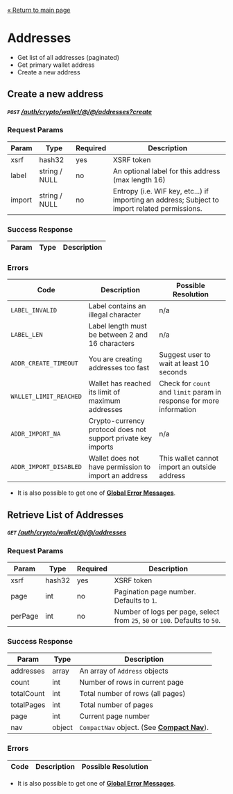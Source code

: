 [&laquo; Return to main page](../../../../README.md)

# Addresses

* Get list of all addresses (paginated)
* Get primary wallet address
* Create a new address

## Create a new address
##### `POST`  [/auth/crypto/wallet/@/@/addresses?create]()

### Request Params

Param | Type | Required | Description
--- | --- | --- | ---
xsrf | hash32 | yes | XSRF token
label | string / NULL | no | An optional label for this address (max length 16)
import | string / NULL | no | Entropy (i.e. WIF key, etc...) if importing an address; Subject to import related permissions.

### Success Response

Param | Type |  Description
--- | --- | --- 

### Errors

Code | Description| Possible Resolution
--- | --- | ---
`LABEL_INVALID` | Label contains an illegal character | n/a
`LABEL_LEN` | Label length must be between 2 and 16 characters | n/a
`ADDR_CREATE_TIMEOUT` | You are creating addresses too fast | Suggest user to wait at least 10 seconds
`WALLET_LIMIT_REACHED` | Wallet has reached its limit of maximum addresses | Check for `count` and `limit` param in response for more information
`ADDR_IMPORT_NA` | Crypto-currency protocol does not support private key imports | n/a
`ADDR_IMPORT_DISABLED` | Wallet does not have permission to import an address | This wallet cannot import an outside address

* It is also possible to get one of [**Global Error Messages**](../../../../README.md#global-error-messages).

## Retrieve List of Addresses
##### `GET`  [/auth/crypto/wallet/@/@/addresses]()

### Request Params

Param | Type | Required | Description
--- | --- | --- | ---
xsrf | hash32 | yes | XSRF token
page | int | no | Pagination page number. Defaults to `1`.
perPage | int | no | Number of logs per page, select from `25`, `50` or `100`. Defaults to `50`.

### Success Response

Param | Type |  Description
--- | --- | --- 
addresses | array | An array of `Address` objects
count | int | Number of rows in current page
totalCount | int | Total number of rows (all pages)
totalPages | int | Total number of pages
page | int | Current page number
nav | object | `CompactNav` object. (See [**Compact Nav**](../../../../models/PAGINATION.md#object-compactnav)).

### Errors

Code | Description| Possible Resolution
--- | --- | ---

* It is also possible to get one of [**Global Error Messages**](../../../../README.md#global-error-messages).